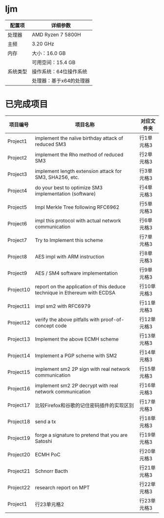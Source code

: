 # ljm
| 配置项 | 详细参数                  |
| ------ | ------------------------ |
| 处理器 | AMD Ryzen 7 5800H        |
| 主频   | 3.20 GHz                 |
| 内存   | 大小：16.0 GB           |
|        | 可用空间：15.4 GB       |
| 系统类型 | 操作系统：64位操作系统 |
|         | 处理器：基于x64的处理器 |


# 已完成项目
| 项目编号     | 项目名称     | 对应文件夹     |
| ------ | ------ | ------ |
| Project1 | implement the naïve birthday attack of reduced SM3 | 行1单元格3 |
| Project2 | implement the Rho method of reduced SM3 | 行2单元格3 |
| Project3 | implement length extension attack for SM3, SHA256, etc. | 行3单元格3 |
| Project4 | do your best to optimize SM3 implementation (software) | 行4单元格3 |
| Project5 | Impl Merkle Tree following RFC6962 | 行5单元格3 |
| Project6 | impl this protocol with actual network communication | 行6单元格3 |
| Project7 | Try to Implement this scheme | 行7单元格3 |
| Project8 | AES impl with ARM instruction | 行8单元格3 |
| Project9 | AES / SM4 software implementation | 行9单元格3 |
| Project10 | report on the application of this deduce technique in Ethereum with ECDSA | 行10单元格3 |
| Project11 | impl sm2 with RFC6979 | 行11单元格3 |
| Project12 | verify the above pitfalls with proof-of-concept code | 行12单元格3 |
| Project13 | Implement the above ECMH scheme | 行13单元格3 |
| Project14 | Implement a PGP scheme with SM2 | 行14单元格3 |
| Project15 | implement sm2 2P sign with real network communication | 行15单元格3 |
| Project16 | implement sm2 2P decrypt with real network communication | 行16单元格3 |
| Project17| 比较Firefox和谷歌的记住密码插件的实现区别 | 行17单元格3 |
| Project18 | send a tx  | 行18单元格3 |
| Project19 | forge a signature to pretend that you are Satoshi | 行19单元格3 |
| Project20 | ECMH PoC | 行20单元格3 |
| Project21 | Schnorr Bacth | 行21单元格3 |
| Project22 | research report on MPT | 行22单元格3 |
| Project1 | 行23单元格2 | 行23单元格3 |
